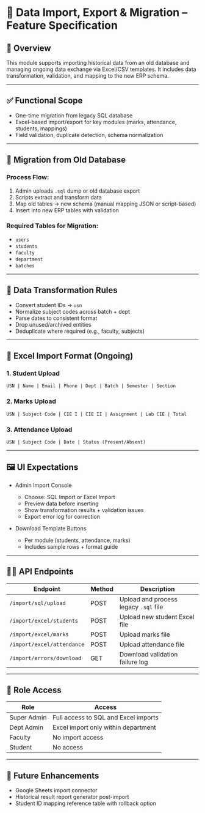 
# 📘 Data Import, Export & Migration – Feature Specification

## 🧭 Overview
This module supports importing historical data from an old database and managing ongoing data exchange via Excel/CSV templates. It includes data transformation, validation, and mapping to the new ERP schema.

---

## ✅ Functional Scope
- One-time migration from legacy SQL database
- Excel-based import/export for key modules (marks, attendance, students, mappings)
- Field validation, duplicate detection, schema normalization

---

## 🔄 Migration from Old Database

### Process Flow:
1. Admin uploads `.sql` dump or old database export
2. Scripts extract and transform data
3. Map old tables → new schema (manual mapping JSON or script-based)
4. Insert into new ERP tables with validation

### Required Tables for Migration:
- `users`
- `students`
- `faculty`
- `department`
- `batches`

---

## 🧪 Data Transformation Rules
- Convert student IDs → `usn`
- Normalize subject codes across batch + dept
- Parse dates to consistent format
- Drop unused/archived entities
- Deduplicate where required (e.g., faculty, subjects)

---

## 📁 Excel Import Format (Ongoing)

### 1. Student Upload
```text
USN | Name | Email | Phone | Dept | Batch | Semester | Section
```

### 2. Marks Upload
```text
USN | Subject Code | CIE I | CIE II | Assignment | Lab CIE | Total
```

### 3. Attendance Upload
```text
USN | Subject Code | Date | Status (Present/Absent)
```

---

## 🖼️ UI Expectations
- Admin Import Console
  - Choose: SQL Import or Excel Import
  - Preview data before inserting
  - Show transformation results + validation issues
  - Export error log for correction

- Download Template Buttons
  - Per module (students, attendance, marks)
  - Includes sample rows + format guide

---

## 🧑‍💻 API Endpoints
| Endpoint                          | Method | Description                            |
|-----------------------------------|--------|----------------------------------------|
| `/import/sql/upload`             | POST   | Upload and process legacy `.sql` file  |
| `/import/excel/students`         | POST   | Upload new student Excel file          |
| `/import/excel/marks`            | POST   | Upload marks file                      |
| `/import/excel/attendance`       | POST   | Upload attendance file                 |
| `/import/errors/download`        | GET    | Download validation failure log        |

---

## 🔐 Role Access
| Role         | Access                                       |
|--------------|----------------------------------------------|
| Super Admin  | Full access to SQL and Excel imports         |
| Dept Admin   | Excel import only within department          |
| Faculty      | No import access                             |
| Student      | No access                                    |

---

## 🔮 Future Enhancements
- Google Sheets import connector
- Historical result report generator post-import
- Student ID mapping reference table with rollback option
